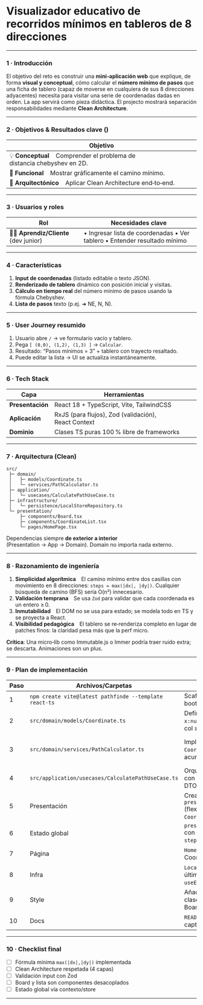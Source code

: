 # Visualizador educativo de recorridos mínimos en tableros de 8 direcciones

---

### 1 · Introducción

El objetivo del reto es construir una **mini‑aplicación web** que explique, de forma **visual y conceptual**, cómo calcular el **número mínimo de pasos** que una ficha de tablero (capaz de moverse en cualquiera de sus 8 direcciones adyacentes) necesita para visitar una serie de coordenadas dadas en orden. La app servirá como pieza didáctica. El projecto mostrará separación responsabilidades mediante **Clean Architecture**.

---

### 2 · Objetivos & Resultados clave ()

| Objetivo
| -------------------------------------------------------------------------
| 💡 **Conceptual**    Comprender el problema de distancia chebyshev en 2D.
| 🚀 **Funcional**    Mostrar gráficamente el camino mínimo.
| 🧩 **Arquitectónico**    Aplicar Clean Architecture end‑to‑end.

---

### 3 · Usuarios y roles

| Rol                                     | Necesidades clave                                                           |
| --------------------------------------- | --------------------------------------------------------------------------- |
| 👩‍💻 **Aprendiz/Cliente** (dev junior) | • Ingresar lista de coordenadas  • Ver tablero  • Entender resultado mínimo |                        |

---

### 4 · Características

1. **Input de coordenadas** (listado editable o texto JSON).
2. **Renderizado de tablero** dinámico con posición inicial y visitas.
3. **Cálculo en tiempo real** del número mínimo de pasos usando la fórmula Chebyshev.
4. **Lista de pasos** texto (p.ej. ➜ NE, N, N).

---

### 5 · User Journey resumido

1. Usuario abre `/` → ve formulario vacío y tablero.
2. Pega `[ (0,0), (1,2), (1,3) ]` → `Calcular`.
3. Resultado: “Pasos mínimos = 3” + tablero con trayecto resaltado.
4. Puede editar la lista → UI se actualiza instantáneamente.

---

### 6 · Tech Stack

| Capa                | Herramientas                                                  |
| ------------------- | ------------------------------------------------------------- |
| **Presentación**    | React 18 + TypeScript, Vite, TailwindCSS                      |
| **Aplicación**      | RxJS (para flujos), Zod (validación), React Context 					|
| **Dominio**         | Clases TS puras 100 % libre de frameworks                     |

---

### 7 · Arquitectura (Clean)

```
src/
 ├─ domain/
 │   ├─ models/Coordinate.ts
 │   └─ services/PathCalculator.ts
 ├─ application/
 │   └─ usecases/CalculatePathUseCase.ts
 ├─ infrastructure/
 │   └─ persistence/LocalStoreRepository.ts
 └─ presentation/
     ├─ components/Board.tsx
     ├─ components/CoordinateList.tsx
     └─ pages/HomePage.tsx
```

Dependencias siempre **de exterior a interior** (Presentation → App → Domain). Domain no importa nada externo.

---

### 8 · Razonamiento de ingeniería

1. **Simplicidad algorítmica** El camino mínimo entre dos casillas con movimiento en 8 direcciones: `steps = max(|dx|, |dy|)`. Cualquier búsqueda de camino (BFS) sería O(n²) innecesario.
2. **Validación temprana** Se usa `Zod` para validar que cada coordenada es un entero ≥ 0.
3. **Inmutabilidad** El DOM no se usa para estado; se modela todo en TS y se proyecta a React.
4. **Visibilidad pedagógica** El tablero se re‑renderiza completo en lugar de patches finos: la claridad pesa más que la perf micro.

**Crítica**: Una micro‑lib como Immutable.js o Immer podría traer ruido extra; se descarta. Animaciones son un plus.

---

### 9 · Plan de implementación

| Paso | Archivos/Carpetas                                            | Acción exacta                                                                                               |    |   |    |                                                                               |
| ---- | ------------------------------------------------------------ | ----------------------------------------------------------------------------------------------------------- | -- | - | -- | ----------------------------------------------------------------------------- |
| 1    | `npm create vite@latest pathfinde --template react-ts` | Scaffolder → commit inicial “chore: bootstrap”.                                                             |    |   |    |                                                                               |
| 2    | `src/domain/models/Coordinate.ts`                            | Define `export type Coordinate = { x:number; y:number }` + guard row ≥ 0, col ≥ 0.                          |    |   |    |                                                                               |
| 3    | `src/domain/services/PathCalculator.ts`                      | Implement `getMinSteps(coords: Coordinate[]): number` usando acumulador con \`max(| dx | , | dy | )`. Añade `export const directionBetween(a,b)\` si se quiere mostrar flechas. |
| 4    | `src/application/usecases/CalculatePathUseCase.ts`           | Orquesta: recibe string JSON, valida con Zod, llama a servicio, devuelve DTO `{steps, path}`.               |    |   |    |                                                                               |
| 5    | Presentación                                                 | Crea `presentation/components/Board.tsx` (flex‑grid 8× máxCoord) y `CoordinateList.tsx` (textarea + botón). |    |   |    |                                                                               |
| 6    | Estado global                                                | `presentation/context/PathContext.tsx` con Zustand → mantiene `coords`, `steps`.                            |    |   |    |                                                                               |
| 7    | Página                                                       | `HomePage.tsx` compone Board + CoordinateList + resultado.                                                  |    |   |    |                                                                               |
| 8    | Infra                                                        | `LocalStoreRepository.ts` lee/escribe última lista. Llama en `PathContext` `useEffect`.                     |    |   |    |                                                                               |
| 9   | Style                                                        | Añade Tailwind + Prettier config. Usa clases `rounded-2xl shadow-md` en Board.                              |    |   |    |                                                                               |
| 10   | Docs                                                         | `README.md` sección “Cómo correr” + captura pantalla.                                                       |    |   |    |                                                                               |

---

### 10 · Checklist final

* [ ] Fórmula mínima `max(|dx|,|dy|)` implementada
* [ ] Clean Architecture respetada (4 capas)
* [ ] Validación input con Zod
* [ ] Board y lista son componentes desacoplados
* [ ] Estado global vía contexto/store

---
